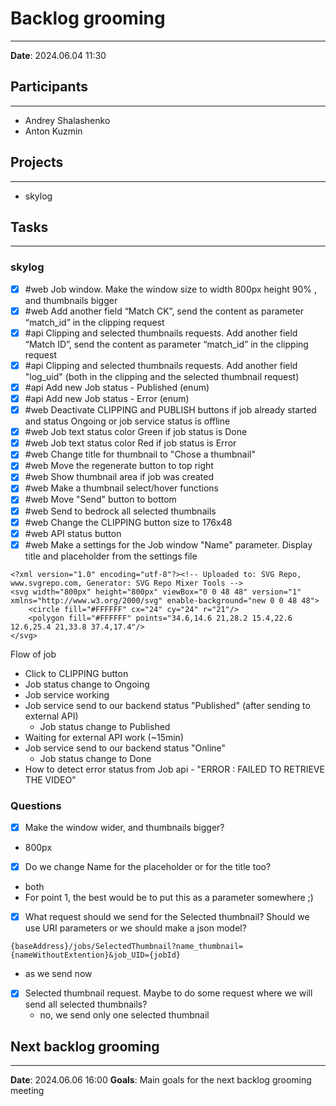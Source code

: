 # Backlog grooming
---
**Date**: 2024.06.04 11:30
## Participants
---
- Andrey Shalashenko
- Anton Kuzmin

## Projects
---
- skylog 

## Tasks
---

### skylog
- [x]  #web Job window. Make the window size to width 800px height 90% , and thumbnails bigger
- [x] #web Add another field “Match CK”, send the content as parameter “match_id” in the clipping request
- [x] #api Clipping and selected thumbnails requests. Add another field “Match ID”, send the content as parameter “match_id” in the clipping request
- [x] #api Clipping and selected thumbnails requests. Add another field "log_uid" (both in the clipping and the selected thumbnail request)
- [x] #api Add new Job status - Published (enum)
- [x] #api Add new Job status - Error (enum)
- [x] #web Deactivate CLIPPING and PUBLISH buttons if job already started and status Ongoing or job service status is offline
- [x] #web Job text status color Green if job status is Done
- [x] #web Job text status color Red if job status is Error
- [x] #web Change title for thumbnail to "Chose a thumbnail"
- [x] #web Move the regenerate button to top right 
- [x] #web Show thumbnail area if job was created
- [x] #web Make a thumbnail select/hover functions
- [x] #web Move "Send" button to bottom
- [x] #web Send to bedrock all selected thumbnails
- [x] #web Change the CLIPPING button size to 176x48
- [x] #web API status button 
- [x] #web Make a settings for the Job window "Name" parameter. Display title and placeholder from the settings file

```
<?xml version="1.0" encoding="utf-8"?><!-- Uploaded to: SVG Repo, www.svgrepo.com, Generator: SVG Repo Mixer Tools -->
<svg width="800px" height="800px" viewBox="0 0 48 48" version="1" xmlns="http://www.w3.org/2000/svg" enable-background="new 0 0 48 48">
    <circle fill="#FFFFFF" cx="24" cy="24" r="21"/>
    <polygon fill="#FFFFFF" points="34.6,14.6 21,28.2 15.4,22.6 12.6,25.4 21,33.8 37.4,17.4"/>
</svg>
```



Flow of job
- Click to CLIPPING button
- Job status change to Ongoing
- Job service working
- Job service send to our backend status "Published" (after sending to external API)
	- Job status change to Published
- Waiting for external API work (~15min)
- Job service send to our backend status "Online"
	- Job status change to Done
- How to detect error status from Job api - "ERROR : FAILED TO RETRIEVE THE VIDEO"


### Questions
- [x] Make the window wider, and thumbnails bigger?  
- 800px
- [x] Do we change Name for the placeholder or for the title too?
- both
- For point 1, the best would be to put this as a parameter somewhere ;)
- [x] What request should we send for the Selected thumbnail? Should we use URI parameters or we should make a json model?
```
{baseAddress}/jobs/SelectedThumbnail?name_thumbnail={nameWithoutExtention}&job_UID={jobId}
```
- as we send now
- [x] Selected thumbnail request. Maybe to do some request where we will send all selected thumbnails?
	- no, we send only one selected thumbnail


## Next backlog grooming
---
**Date**: 2024.06.06 16:00
**Goals**: Main goals for the next backlog grooming meeting


